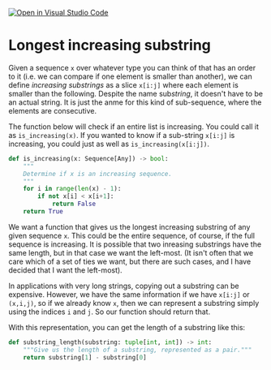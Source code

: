[![Open in Visual Studio Code](https://classroom.github.com/assets/open-in-vscode-c66648af7eb3fe8bc4f294546bfd86ef473780cde1dea487d3c4ff354943c9ae.svg)](https://classroom.github.com/online_ide?assignment_repo_id=8450345&assignment_repo_type=AssignmentRepo)
# Longest increasing substring

Given a sequence `x` over whatever type you can think of that has an order to it (i.e. we can compare if one element is smaller than another), we can define *increasing substrings* as a slice `x[i:j]` where each element is smaller than the following. Despite the name sub*string*, it doesn't have to be an actual string. It is just the anme for this kind of sub-sequence, where the elements are consecutive.

The function below will check if an entire list is increasing. You could call it as `is_increasing(x)`. If you wanted to know if a sub-string `x[i:j]` is increasing, you could just as well as `is_increasing(x[i:j])`.


```python
def is_increasing(x: Sequence[Any]) -> bool:
    """
    Determine if x is an increasing sequence.
    """
    for i in range(len(x) - 1):
        if not x[i] < x[i+1]:
            return False
    return True
```

We want a function that gives us the longest increasing substring of any given sequence `x`. This could be the entire sequence, of course, if the full sequence is increasing. It is possible that two inreasing substrings have the same length, but in that case we want the left-most. (It isn't often that we care which of a set of ties we want, but there are such cases, and I have decided that I want the left-most).

In applications with very long strings, copying out a substring can be expensive. However, we have the same information if we have `x[i:j]` or `(x,i,j)`, so if we already know `x`, then we can represent a substring simply using the indices `i` and `j`. So our function should return that.

With this representation, you can get the length of a substring like this:

```python
def substring_length(substring: tuple[int, int]) -> int:
    """Give us the length of a substring, represented as a pair."""
    return substring[1] - substring[0]
```

